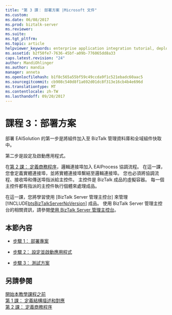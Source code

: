 ```yaml
---
title: "第 3 課： 部署方案 |Microsoft 文件"
ms.custom: 
ms.date: 06/08/2017
ms.prod: biztalk-server
ms.reviewer: 
ms.suite: 
ms.tgt_pltfrm: 
ms.topic: article
helpviewer_keywords: enterprise application integration tutorial, deploying solutions
ms.assetid: b2f50fe7-7636-45bf-a09b-776065dd8a33
caps.latest.revision: "24"
author: MandiOhlinger
ms.author: mandia
manager: anneta
ms.openlocfilehash: b1f8c565a55bf59c49ccda9f1c521ebadc60aac5
ms.sourcegitcommit: cb908c540d8f1a692d01dc8f313e16cb4b4e696d
ms.translationtype: MT
ms.contentlocale: zh-TW
ms.lasthandoff: 09/20/2017
---
```

# <a name="lesson-3-deploy-the-solution"></a>課程 3：部署方案
部署 EAISolution 的第一步是將組件加入至 BizTalk 管理資料庫和全域組件快取中。  
  
 第二步是設定及啟動應用程式。  
  
 在[第 2 課： 定義商務程序](../core/lesson-2-define-the-business-process.md)，邏輯連接埠加入 EAIProcess 協調流程。 在這一課，您會定義實體連接埠，並將實體連接埠繫結至邏輯連接埠。 您也必須將協調流程、接收埠和傳送埠指派給主控件。  主控件是 BizTalk 成品的虛擬容器。  每一個主控件都有指派的主控件執行個體來處理成品。  
  
 在這一課，您將學習使用 [BizTalk Server 管理主控台] 來管理 [!INCLUDE[btsBizTalkServerNoVersion](../includes/btsbiztalkservernoversion-md.md)] 成品。 使用 BizTalk Server 管理主控台的相關資訊，請參閱[使用 BizTalk Server 管理主控台](../core/using-the-biztalk-server-administration-console.md)。  
  
## <a name="in-this-section"></a>本節內容  
  
-   [步驟 1： 部署專案](../core/step-1-deploy-the-projects.md)  
  
-   [步驟 2： 設定並啟動應用程式](../core/step-2-configure-and-start-the-application1.md)  
  
-   [步驟 3： 測試方案](../core/step-3-test-the-solution2.md)  
  
## <a name="see-also"></a>另請參閱  
 [開始本教學課程之前](../core/before-you-begin-the-tutorial.md)   
 [第 1 課： 定義結構描述和對應](../core/lesson-1-define-schemas-and-a-map.md)   
 [第 2 課： 定義商務程序](../core/lesson-2-define-the-business-process.md)